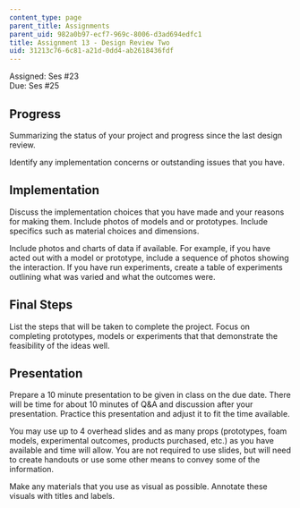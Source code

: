 ```yaml
---
content_type: page
parent_title: Assignments
parent_uid: 982a0b97-ecf7-969c-8006-d3ad694edfc1
title: Assignment 13 - Design Review Two
uid: 31213c76-6c81-a21d-0dd4-ab2618436fdf
---
```


Assigned: Ses #23  
Due: Ses #25

Progress
--------

Summarizing the status of your project and progress since the last design review.

Identify any implementation concerns or outstanding issues that you have.

Implementation
--------------

Discuss the implementation choices that you have made and your reasons for making them. Include photos of models and or prototypes. Include specifics such as material choices and dimensions.

Include photos and charts of data if available. For example, if you have acted out with a model or prototype, include a sequence of photos showing the interaction. If you have run experiments, create a table of experiments outlining what was varied and what the outcomes were.

Final Steps
-----------

List the steps that will be taken to complete the project. Focus on completing prototypes, models or experiments that that demonstrate the feasibility of the ideas well.

Presentation
------------

Prepare a 10 minute presentation to be given in class on the due date. There will be time for about 10 minutes of Q&A and discussion after your presentation. Practice this presentation and adjust it to fit the time available.

You may use up to 4 overhead slides and as many props (prototypes, foam models, experimental outcomes, products purchased, etc.) as you have available and time will allow. You are not required to use slides, but will need to create handouts or use some other means to convey some of the information.

Make any materials that you use as visual as possible. Annotate these visuals with titles and labels.